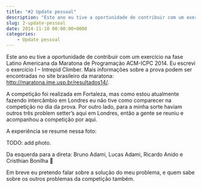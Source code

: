 ```yaml
---
title: "#2 Update pessoal"
description: "Este ano eu tive a oportunidade de contribuir com um exercício na fase Latino Americana da Maratona de Programação ACM-ICPC 2014..."
slug: 2-update-pessoal
date: 2014-11-10 00:00:00+0000
categories:
    - Update pessoal
---
```


Este ano eu tive a oportunidade de contribuir com um exercício na fase Latino Americana da Maratona de Programação ACM-ICPC 2014. Eu escrevi o exercício I – Intrepid Climber. Mais informações sobre a prova podem ser encontradas no site brasileiro da maratona: http://maratona.ime.usp.br/resultados14/.

A competição foi realizada em Fortaleza, mas como estou atualmente fazendo intercâmbio em Londres eu não tive como comparecer na competição no dia da prova. Por outro lado, para a minha sorte haviam outros três problem setter’s aqui em Londres, então a gente se reuniu e acompanhou a competição por aqui.

A experiência se resume nessa foto:

TODO: add photo.

Da esquerda para a direta: Bruno Adami, Lucas Adami, Ricardo Anido e Cristhian Bonilha 🙂

Em breve eu pretendo falar sobre a solução do meu problema, e quem sabe sobre os outros problemas da competição também.
